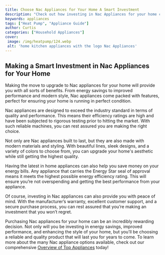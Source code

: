 ```yaml
---
title: Choose Nac Appliances for Your Home A Smart Investment
description: "Check out how investing in Nac Appliances for your home can be a smart decision We explain the benefits features and more that come with this product Learn more about how Nac Appliances can be the perfect choice for you"
keywords: appliances
tags: ["Heat Pump", "Appliance Guide"]
author: Curtis
categories: ["Household Appliances"]
cover: 
 image: /img/heatpump/124.webp
 alt: 'home kitchen appliances with the logo Nac Appliances'
---
```

## Making a Smart Investment in Nac Appliances for Your Home

Making the move to upgrade to Nac appliances for your home will provide you with all sorts of benefits. From energy savings to improved performance and modern style, Nac appliances come packed with features, perfect for ensuring your home is running in perfect condition.

Nac appliances are designed to exceed the industry standard in terms of quality and performance. This means their efficiency ratings are high and have been subjected to rigorous testing prior to hitting the market. With such reliable machines, you can rest assured you are making the right choice.

Not only are Nac appliances built to last, but they are also made with modern materials and styling. With beautiful lines, sleek designs, and a variety of colors to choose from, you can upgrade your home's aesthetic while still getting the highest quality.

Having the latest in home appliances can also help you save money on your energy bills. Any appliance that carries the Energy Star seal of approval means it meets the highest possible energy efficiency rating. This will ensure you’re not overspending and getting the best performance from your appliance.

Of course, investing in Nac appliances can also provide you with peace of mind. With the manufacturer’s warranty, excellent customer support, and a secure purchase process, you can rest assured that you’re making an investment that you won’t regret.

Purchasing Nac appliances for your home can be an incredibly rewarding decision. Not only will you be investing in energy savings, improved performance, and enhancing the style of your home, but you’ll be choosing a reliable and quality product that will last you for years to come. To learn more about the many Nac appliance options available, check out our comprehensive [Overview of Top Appliances](./pages/appliance-overview) today!
